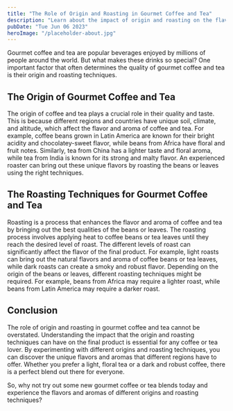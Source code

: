 ```yaml
---
title: "The Role of Origin and Roasting in Gourmet Coffee and Tea"
description: "Learn about the impact of origin and roasting on the flavor and quality of gourmet coffee and tea. Discover the best techniques and origins for gourmet coffee and tea."
pubDate: "Tue Jun 06 2023"
heroImage: "/placeholder-about.jpg"
---
```


Gourmet coffee and tea are popular beverages enjoyed by millions of people around the world. But what makes these drinks so special? One important factor that often determines the quality of gourmet coffee and tea is their origin and roasting techniques. 

## The Origin of Gourmet Coffee and Tea

The origin of coffee and tea plays a crucial role in their quality and taste. This is because different regions and countries have unique soil, climate, and altitude, which affect the flavor and aroma of coffee and tea. For example, coffee beans grown in Latin America are known for their bright acidity and chocolatey-sweet flavor, while beans from Africa have floral and fruit notes. Similarly, tea from China has a lighter taste and floral aroma, while tea from India is known for its strong and malty flavor. An experienced roaster can bring out these unique flavors by roasting the beans or leaves using the right techniques.

## The Roasting Techniques for Gourmet Coffee and Tea

Roasting is a process that enhances the flavor and aroma of coffee and tea by bringing out the best qualities of the beans or leaves. The roasting process involves applying heat to coffee beans or tea leaves until they reach the desired level of roast. The different levels of roast can significantly affect the flavor of the final product. For example, light roasts can bring out the natural flavors and aroma of coffee beans or tea leaves, while dark roasts can create a smoky and robust flavor. Depending on the origin of the beans or leaves, different roasting techniques might be required. For example, beans from Africa may require a lighter roast, while beans from Latin America may require a darker roast.

## Conclusion

The role of origin and roasting in gourmet coffee and tea cannot be overstated. Understanding the impact that the origin and roasting techniques can have on the final product is essential for any coffee or tea lover. By experimenting with different origins and roasting techniques, you can discover the unique flavors and aromas that different regions have to offer. Whether you prefer a light, floral tea or a dark and robust coffee, there is a perfect blend out there for everyone.

So, why not try out some new gourmet coffee or tea blends today and experience the flavors and aromas of different origins and roasting techniques?